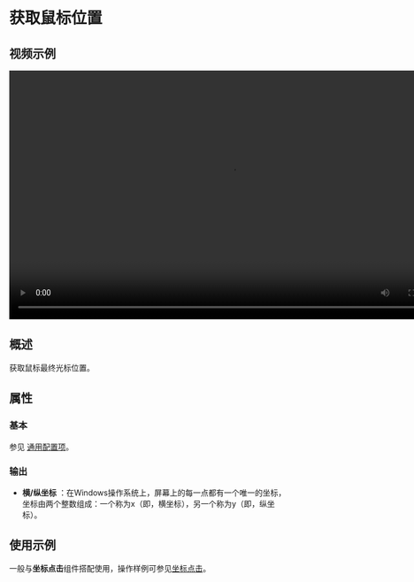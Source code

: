 # 获取鼠标位置

## 视频示例

<video controls height='450px' width='800px' src="https://encooacademy.oss-cn-shanghai.aliyuncs.com/activity/GetMousePosition.mp4"></video>

## 概述

获取鼠标最终光标位置。

## 属性

### 基本

参见 [通用配置项](../Appendix/CommonConfigurationItems.md)。
  
### 输出

- **横/纵坐标** ：在Windows操作系统上，屏幕上的每一点都有一个唯一的坐标，坐标由两个整数组成：一个称为x（即，横坐标），另一个称为y（即，纵坐标）。

## 使用示例

一般与**坐标点击**组件搭配使用，操作样例可参见[坐标点击](activity/../Coordinate.md)。